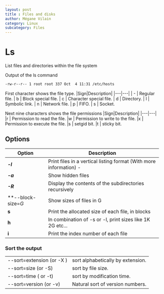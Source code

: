 ```yaml
---
layout: post
title : Files and disks
author: Mégane Vilain
category: Linux
subcategory: Files
---
```


# Ls 
List files and directories within the file system 

Output of the ls command
```sh
-rw-r--r-- 1 root root 337 Oct  4 11:31 /etc/hosts
```
First character shows the file type.
|Sign|Description|
|---|---|
| - | Regular file.
| b | Block special file.
| c | Character special file.
| d | Directory.
| l | Symbolic link.
| n | Network file.
| p | FIFO.
| s | Socket.

Next nine characters shows the file permissions 
|Sign|Description|
|---|---|
|r | Permission to read the file.
|w | Permission to write to the file.
|x | Permission to execute the file.
|s | setgid bit.
|t | sticky bit.

## Options

|Option|Description|
|---|---|
|***-l***| Print files in a vertical listing format (With more information) -
|***-a***|Show hidden files|
|***-R***| Display the contents of the subdirectories recursively|
|**--block-size=*G*|Show sizes of files in G|
|**s**|Print the allocated size of each file, in blocks|
|**h**|In combination of -s or -l, print sizes like 1K 2G etc...|
|**i**|Print the index number of each file|

### Sort the output
|||
|---|---|
| --sort=extension (or -X ) | sort alphabetically by extension.
| --sort=size (or -S) | sort by file size.
| --sort=time ( or -t) | sort by modification time.
| --sort=version (or -v) | Natural sort of version numbers.

